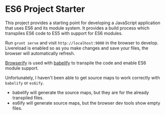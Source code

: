 # ES6 Project Starter

This project provides a starting point for developing a JavaScript application that uses ES6 and its module system. 
It provides a build process which transpiles ES6 code to ES5 with support for ES6 modules.

Run `grunt serve` and visit `http://localhost:9000` in the browser to develop. Livereload is enabled so as you make 
changes and save your files, the browser will automatically refresh.

[Browserify](http://browserify.org/) is used with [babelify](https://github.com/babel/babelify) to transpile the code and enable ES6 module 
support. 

Unfortunately, I haven't been able to get source maps to work correctly with `babelify` or `es6ify`.
* babelify will generate the source maps, but they are for the already transpiled files.
* es6ify will generate source maps, but the browser dev tools show empty files.

